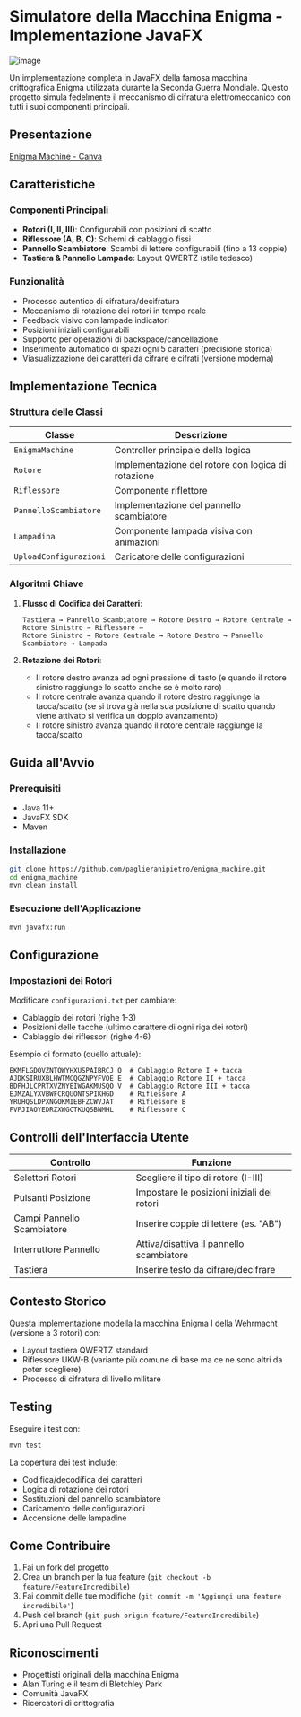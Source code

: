 
# Simulatore della Macchina Enigma - Implementazione JavaFX

![image](https://github.com/user-attachments/assets/f3c3e4e6-5c9f-42a9-998c-9c76fa4647e6)

Un'implementazione completa in JavaFX della famosa macchina crittografica Enigma utilizzata durante la Seconda Guerra Mondiale. Questo progetto simula fedelmente il meccanismo di cifratura elettromeccanico con tutti i suoi componenti principali.

## Presentazione
[Enigma Machine - Canva](https://www.canva.com/design/DAGj4ZGeQdc/248OLdC1lps4uS5iKQxCRA/view?utm_content=DAGj4ZGeQdc&utm_campaign=designshare&utm_medium=link2&utm_source=uniquelinks&utlId=h3898c9c09a)

## Caratteristiche

### Componenti Principali
- **Rotori (I, II, III)**: Configurabili con posizioni di scatto
- **Riflessore (A, B, C)**: Schemi di cablaggio fissi
- **Pannello Scambiatore**: Scambi di lettere configurabili (fino a 13 coppie)
- **Tastiera & Pannello Lampade**: Layout QWERTZ (stile tedesco)

### Funzionalità
- Processo autentico di cifratura/decifratura
- Meccanismo di rotazione dei rotori in tempo reale
- Feedback visivo con lampade indicatori
- Posizioni iniziali configurabili
- Supporto per operazioni di backspace/cancellazione
- Inserimento automatico di spazi ogni 5 caratteri (precisione storica)
- Viasualizzazione dei caratteri da cifrare e cifrati (versione moderna)

## Implementazione Tecnica

### Struttura delle Classi
| Classe | Descrizione |
|--------|-------------|
| `EnigmaMachine` | Controller principale della logica |
| `Rotore` | Implementazione del rotore con logica di rotazione |
| `Riflessore` | Componente riflettore |
| `PannelloScambiatore` | Implementazione del pannello scambiatore |
| `Lampadina` | Componente lampada visiva con animazioni |
| `UploadConfigurazioni` | Caricatore delle configurazioni |

### Algoritmi Chiave
1. **Flusso di Codifica dei Caratteri**:
   ```
   Tastiera → Pannello Scambiatore → Rotore Destro → Rotore Centrale → Rotore Sinistro → Riflessore → 
   Rotore Sinistro → Rotore Centrale → Rotore Destro → Pannello Scambiatore → Lampada
   ```

2. **Rotazione dei Rotori**:
   - Il rotore destro avanza ad ogni pressione di tasto (e quando il rotore sinistro raggiunge lo scatto anche se è molto raro)
   - Il rotore centrale avanza quando il rotore destro raggiunge la tacca/scatto (se si trova già nella sua posizione di scatto quando viene attivato si verifica un doppio avanzamento)
   - Il rotore sinistro avanza quando il rotore centrale raggiunge la tacca/scatto

## Guida all'Avvio

### Prerequisiti
- Java 11+
- JavaFX SDK
- Maven

### Installazione
```bash
git clone https://github.com/paglieranipietro/enigma_machine.git
cd enigma_machine
mvn clean install
```

### Esecuzione dell'Applicazione
```bash
mvn javafx:run
```

## Configurazione

### Impostazioni dei Rotori
Modificare `configurazioni.txt` per cambiare:
- Cablaggio dei rotori (righe 1-3)
- Posizioni delle tacche (ultimo carattere di ogni riga dei rotori)
- Cablaggio dei riflessori (righe 4-6)

Esempio di formato (quello attuale):
```
EKMFLGDQVZNTOWYHXUSPAIBRCJ Q  # Cablaggio Rotore I + tacca
AJDKSIRUXBLHWTMCQGZNPYFVOE E  # Cablaggio Rotore II + tacca
BDFHJLCPRTXVZNYEIWGAKMUSQO V  # Cablaggio Rotore III + tacca
EJMZALYXVBWFCRQUONTSPIKHGD    # Riflessore A
YRUHQSLDPXNGOKMIEBFZCWVJAT    # Riflessore B
FVPJIAOYEDRZXWGCTKUQSBNMHL    # Riflessore C
```

## Controlli dell'Interfaccia Utente

| Controllo | Funzione |
|-----------|----------|
| Selettori Rotori | Scegliere il tipo di rotore (I-III) |
| Pulsanti Posizione | Impostare le posizioni iniziali dei rotori |
| Campi Pannello Scambiatore | Inserire coppie di lettere (es. "AB") |
| Interruttore Pannello | Attiva/disattiva il pannello scambiatore |
| Tastiera | Inserire testo da cifrare/decifrare |

## Contesto Storico

Questa implementazione modella la macchina Enigma I della Wehrmacht (versione a 3 rotori) con:
- Layout tastiera QWERTZ standard
- Riflessore UKW-B (variante più comune di base ma ce ne sono altri da poter scegliere)
- Processo di cifratura di livello militare

## Testing

Eseguire i test con:
```bash
mvn test
```

La copertura dei test include:
- Codifica/decodifica dei caratteri
- Logica di rotazione dei rotori
- Sostituzioni del pannello scambiatore
- Caricamento delle configurazioni
- Accensione delle lampadine

## Come Contribuire

1. Fai un fork del progetto
2. Crea un branch per la tua feature (`git checkout -b feature/FeatureIncredibile`)
3. Fai commit delle tue modifiche (`git commit -m 'Aggiungi una feature incredibile'`)
4. Push del branch (`git push origin feature/FeatureIncredibile`)
5. Apri una Pull Request

## Riconoscimenti
- Progettisti originali della macchina Enigma
- Alan Turing e il team di Bletchley Park
- Comunità JavaFX
- Ricercatori di crittografia
